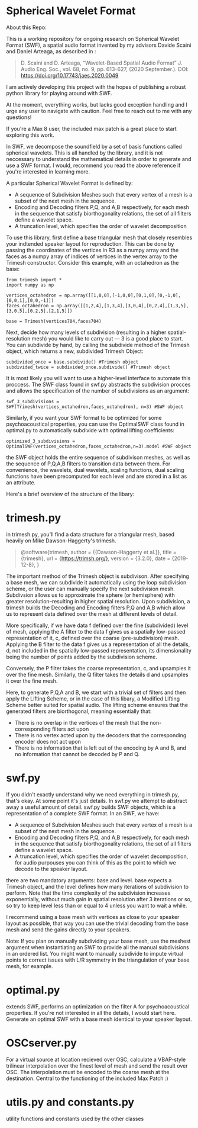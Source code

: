 # Spherical Wavelet Format

About this Repo:

This is a working repository for ongoing research on Spherical Wavelet Format (SWF), a spatial audio format invented by my advisors Davide Scaini and Daniel Arteaga, as described in :

> D. Scaini and D. Arteaga, “Wavelet-Based Spatial Audio Format” J. Audio Eng. Soc., vol. 68, no. 9, pp. 613–627, (2020 September.). DOI: https://doi.org/10.17743/jaes.2020.0049

I am actively developing this project with the hopes of publishing a robust python library for playing around with SWF.

At the moment, everything works, but lacks good exception handling and I urge any user to navigate with caution. Feel free to reach out to me with any questions!

If you're a Max 8 user, the included max patch is a great place to start exploring this work. 

In SWF, we decompose the soundfield by a set of basis functions called spherical wavelets. This is all handled by the library, and it is not neccessary to understand the mathematical details in order to generate and use a SWF format. I would, recommend you read the above reference if you're interested in learning more.

A particular Spherical Wavelet Format is defined by:
* A sequence of Subdivision Meshes such that every vertex of a mesh is a subset of the next mesh in the sequence.
* Encoding and Decoding filters P,Q, and A,B respectively, for each mesh in the sequence that satisfy biorthogonality relations, the set of all filters define a wavelet space.
* A truncation level, which specifies the order of wavelet decomposition


To use this library, first define a base triangular mesh that closely resembles your indtended speaker layout for reproduction. This can be done by passing the coordinates of the vertices in R3 as a numpy array and the faces as a numpy array of indices of vertices in the vertex array to the Trimesh constructor. Consider this example, with an octahedron as the base:

```
from trimesh import * 
import numpy as np

vertices_octahedron = np.array([[1,0,0],[-1,0,0],[0,1,0],[0,-1,0],[0,0,1],[0,0,-1]])
faces_octahedron = np.array([[1,2,4],[1,3,4],[3,0,4],[0,2,4],[1,3,5],[3,0,5],[0,2,5],[2,1,5]])

base = Trimesh(vertices704,faces704)
```

Next, decide how many levels of subdivision (resulting in a higher spatial-resolution mesh) you would like to carry out –– 3 is a good place to start. You can subdivide by hand, by calling the subdivide method of the Trimesh object, which returns a new, subdivided Trimesh Object:

```
subdivided_once = base.subdivide() #Trimesh object
subdivided_twice = subdivided_once.subdivide() #Trimesh object
```

It is most likely you will want to use a higher-level interface to automate this proccess. The SWF class found in swf.py abstracts the subdivision procces and allows the specification of the number of subdivisions as an argument:

```
swf_3_subdivisions = SWF(Trimesh(vertices_octahedron,faces_octahedron), n=3) #SWF object
```

Similarly, if you want your SWF format to be optimized for some psychoacoustical properties, you can use the OptimalSWF class found in optimal.py to automatically subdivide with optimal lifting coefficients:

```
optimized_3_subdivisions = OptimalSWF(vertices_octahedron,faces_octahedron,n=3).model #SWF object
```

the SWF object holds the entire sequence of subdivison meshes, as well as the sequence of P,Q,A,B filters to transition data between them. For convenience, the wavelets, dual wavelets, scaling functions, dual scaling functions have been precomputed for each level and are stored in a list as an attribute. 

Here's a brief overview of the structure of the libary:

# trimesh.py
in trimesh.py, you'll find a data structure for a triangular mesh, based heavily on Mike Dawson-Haggerty's trimesh.

> @software{trimesh,
	author = {{Dawson-Haggerty et al.}},
	title = {trimesh},
	url = {https://trimsh.org/},
	version = {3.2.0},
	date = {2019-12-8},
}

The important method of the Trimesh object is subdivison. After specifying a base mesh, we can subdivide it automatically using the loop subdivision scheme, or the user can manually specify the next subdivision mesh. Subdivsion allows us to approximate the sphere (or hemisphere) with greater resolution–resulting in higher spatial resolution. Upon subdivision, a trimesh builds the Decoding and Encoding filters P,Q and A,B which allow us to represent data defined over the mesh at different levels of detail. 

More specifically, if we have data f defined over the fine (subdivided) level of mesh, applying the A filter to the data f gives us a spatially low-passed representation of it, c, defined over the coarse (pre-subdivision) mesh. Applying the B filter to the data f gives us a representation of all the details, d, not included in the spatially low-passed representation, its dimensionality being the number of points added by the subdivision scheme. 

Conversely, the P filter takes the coarse representation, c, and upsamples it over the fine mesh. Similarly, the Q filter takes the details d and upsamples it over the fine mesh. 

Here, to generate P,Q,A and B, we start with a trivial set of filters and then apply the Lifting Scheme, or in the case of this libary, a Modified Lifting Scheme better suited for spatial audio. The lifting scheme ensures that the generated filters are biorthogonal, meaning essentially that:

* There is no overlap in the vertices of the mesh that the non-corresponding filters act upon
* There is no vertex acted upon by the decoders that the corresponding encoder does not act upon
* There is no information that is left out of the encoding by A and B, and no information that cannot be decoded by P and Q.

# swf.py

If you didn't exactly understand why we need everything in trimesh.py, that's okay. At some point it's just details. In swf.py we attempt to abstract away a useful amount of detail. swf.py builds SWF objects, which is a representation of a complete SWF format. In an SWF, we have:
* A sequence of Subdivision Meshes such that every vertex of a mesh is a subset of the next mesh in the sequence.
* Encoding and Decoding filters P,Q, and A,B respectively, for each mesh in the sequence that satisfy biorthogonality relations, the set of all filters define a wavelet space.
* A truncation level, which specifies the order of wavelet decomposition, for audio purpouses you can think of this as the point to which we decode to the speaker layout.

there are two mandatory arguments: base and level. base expects a Trimesh object, and the level defines how many iterations of subdivision to perform. Note that the time complexity of the subdivision increases exponentially, without much gain in spatial resolution after 3 iterations or so, so try to keep level less than or equal to 4 unless you want to wait a while. 

I recommend using a base mesh with vertices as close to your speaker layout as possible, that way you can use the trivial decoding from the base mesh and send the gains directly to your speakers. 

Note: If you plan on manually subdividing your base mesh, use the meshest argument when instantiating an SWF to provide all the manual subdivisions in an ordered list. You might want to manually subdivide to impute virtual points to correct issues with L/R symmetry in the triangulation of your base mesh, for example. 

# optimal.py

extends SWF, performs an optimization on the filter A for psychoacoustical properties. If you're not interested in all the details, I would start here. Generate an optimal SWF with a base mesh identical to your speaker layout. 

# OSCserver.py 

For a virtual source at location recieved over OSC, calculate a VBAP-style trilinear interpolation over the finest level of mesh and send the result over OSC. The interpolation must be encoded to the coarse mesh at the destination. Central to the functioning of the included Max Patch :)

# utils.py and constants.py

utility functions and constants used by the other classes 


